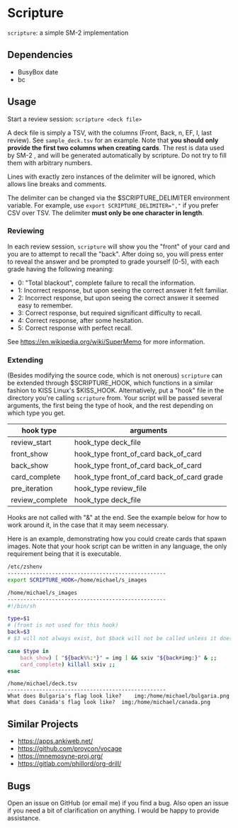 # Scripture
``scripture``: a simple SM-2 implementation

## Dependencies
- BusyBox date
- bc

## Usage
Start a review session: ``scripture <deck file>``

A deck file is simply a TSV, with the columns (Front, Back, n, EF, I, last review). See ``sample_deck.tsv`` for an example. Note that **you should only provide the first two columns when creating cards**. The rest is data used by SM-2 , and will be generated automatically by scripture. Do not try to fill them with arbitrary numbers.

Lines with exactly zero instances of the delimiter will be ignored, which allows line breaks and comments.

The delimiter can be changed via the $SCRIPTURE_DELIMITER environment variable. For example, use ``export SCRIPTURE_DELIMITER=","`` if you prefer CSV over TSV. The delimiter **must only be one character in length**.

### Reviewing
In each review session, ``scripture`` will show you the "front" of your card and you are to attempt to recall the "back". After doing so, you will press enter to reveal the answer and be prompted to grade yourself (0-5), with each grade having the following meaning:
- 0: "Total blackout", complete failure to recall the information.
- 1: Incorrect response, but upon seeing the correct answer it felt familiar.
- 2: Incorrect response, but upon seeing the correct answer it seemed easy to remember.
- 3: Correct response, but required significant difficulty to recall.
- 4: Correct response, after some hesitation.
- 5: Correct response with perfect recall.

See https://en.wikipedia.org/wiki/SuperMemo for more information.

### Extending
(Besides modifying the source code, which is not onerous) ``scripture`` can be extended through $SCRIPTURE_HOOK, which functions in a similar fashion to KISS Linux's $KISS_HOOK. Alternatively, put a "hook" file in the directory you're calling ``scripture`` from. Your script will be passed several arguments, the first being the type of hook, and the rest depending on which type you get.

| hook type | arguments |
| ---- | --------- |
| review_start | hook_type deck_file |
| front_show | hook_type front_of_card back_of_card |
| back_show | hook_type front_of_card back_of_card |
| card_complete | hook_type front_of_card back_of_card grade |
| pre_iteration | hook_type review_file |
| review_complete   | hook_type deck_file |

Hooks are not called with "&" at the end. See the example below for how to work around it, in the case that it may seem necessary.

Here is an example, demonstrating how you could create cards that spawn images. Note that your hook script can be written in any language, the only requirement being that it is executable.
```sh
/etc/zshenv
--------------------------------------------------
export SCRIPTURE_HOOK=/home/michael/s_images
```
```sh
/home/michael/s_images
--------------------------------------------------
#!/bin/sh

type=$1
# (front is not used for this hook)
back=$3
# $3 will not always exist, but $back will not be called unless it does

case $type in
	back_show) [ "${back%%:*}" = img ] && sxiv "${back#img:}" & ;;
	card_complete) killall sxiv ;;
esac
```
```
/home/michael/deck.tsv
--------------------------------------------------
What does Bulgaria's flag look like?	img:/home/michael/bulgaria.png
What does Canada's flag look like?	img:/home/michael/canada.png
```

## Similar Projects
- https://apps.ankiweb.net/
- https://github.com/proycon/vocage
- https://mnemosyne-proj.org/
- https://gitlab.com/phillord/org-drill/

## Bugs
Open an issue on GitHub (or email me) if you find a bug. Also open an issue if you need a bit of clarification on anything. I would be happy to provide assistance.
